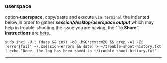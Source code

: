 ### userspace
option-**userspace**, 
copy/paste and execute `via terminal` the indented below in order to gather **_session/desktop/userspace output_** which may help in trouble-shooting the issue you are having, the "To **Share" instructions** are [here.](https://github.com/two-dogs/the-kennel/blob/master/to-share.md).

`sudo inxi -U ; (date && inxi -c0 -MSGrsxxtcm20 && grep -A1 -Ei 'error|fail' ~/.xsession-errors && date) > ~/trouble-shoot-history.txt | echo "Done, the log has been saved to ~/trouble-shoot-history.txt"`
***
